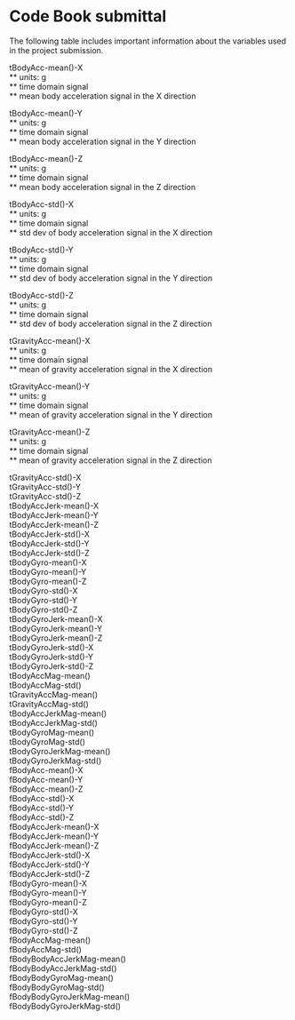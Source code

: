 Code Book submittal
=================

The following table includes important information about the variables used in the project submission.

tBodyAcc-mean()-X  
**  units: g  
**  time domain signal  
**  mean body acceleration signal in the X direction  

tBodyAcc-mean()-Y  
**  units: g  
**  time domain signal  
**  mean body acceleration signal in the Y direction  

tBodyAcc-mean()-Z  
**  units: g  
**  time domain signal  
**  mean body acceleration signal in the Z direction  

tBodyAcc-std()-X  
**  units: g  
**  time domain signal  
**  std dev of body acceleration signal in the X direction  

tBodyAcc-std()-Y  
**  units: g  
**  time domain signal  
**  std dev of body acceleration signal in the Y direction  

tBodyAcc-std()-Z  
**  units: g  
**  time domain signal  
**  std dev of body acceleration signal in the Z direction  

tGravityAcc-mean()-X  
**  units: g  
**  time domain signal  
**  mean of gravity acceleration signal in the X direction  

tGravityAcc-mean()-Y  
**  units: g  
**  time domain signal  
**  mean of gravity acceleration signal in the Y direction  

tGravityAcc-mean()-Z  
**  units: g  
**  time domain signal  
**  mean of gravity acceleration signal in the Z direction  

tGravityAcc-std()-X  
tGravityAcc-std()-Y  
tGravityAcc-std()-Z  
tBodyAccJerk-mean()-X  
tBodyAccJerk-mean()-Y  
tBodyAccJerk-mean()-Z  
tBodyAccJerk-std()-X  
tBodyAccJerk-std()-Y  
tBodyAccJerk-std()-Z  
tBodyGyro-mean()-X  
tBodyGyro-mean()-Y  
tBodyGyro-mean()-Z  
tBodyGyro-std()-X  
tBodyGyro-std()-Y  
tBodyGyro-std()-Z  
tBodyGyroJerk-mean()-X  
tBodyGyroJerk-mean()-Y  
tBodyGyroJerk-mean()-Z  
tBodyGyroJerk-std()-X  
tBodyGyroJerk-std()-Y  
tBodyGyroJerk-std()-Z  
tBodyAccMag-mean()  
tBodyAccMag-std()  
tGravityAccMag-mean()  
tGravityAccMag-std()  
tBodyAccJerkMag-mean()  
tBodyAccJerkMag-std()  
tBodyGyroMag-mean()  
tBodyGyroMag-std()  
tBodyGyroJerkMag-mean()  
tBodyGyroJerkMag-std()  
fBodyAcc-mean()-X  
fBodyAcc-mean()-Y  
fBodyAcc-mean()-Z  
fBodyAcc-std()-X  
fBodyAcc-std()-Y  
fBodyAcc-std()-Z  
fBodyAccJerk-mean()-X  
fBodyAccJerk-mean()-Y  
fBodyAccJerk-mean()-Z  
fBodyAccJerk-std()-X  
fBodyAccJerk-std()-Y  
fBodyAccJerk-std()-Z  
fBodyGyro-mean()-X  
fBodyGyro-mean()-Y  
fBodyGyro-mean()-Z  
fBodyGyro-std()-X  
fBodyGyro-std()-Y  
fBodyGyro-std()-Z  
fBodyAccMag-mean()  
fBodyAccMag-std()  
fBodyBodyAccJerkMag-mean()  
fBodyBodyAccJerkMag-std()  
fBodyBodyGyroMag-mean()  
fBodyBodyGyroMag-std()  
fBodyBodyGyroJerkMag-mean()  
fBodyBodyGyroJerkMag-std()  
